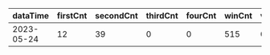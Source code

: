 |dataTime|firstCnt|secondCnt|thirdCnt|fourCnt|winCnt|vrate|wrate|
|-|-|-|-|-|-|-|-|
|2023-05-24|12|39|0|0|515|0%|0%|